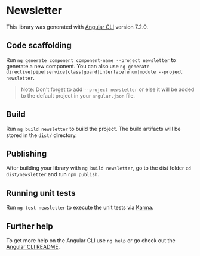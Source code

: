 # Newsletter

This library was generated with [Angular CLI](https://github.com/angular/angular-cli) version 7.2.0.

## Code scaffolding

Run `ng generate component component-name --project newsletter` to generate a new component. You can also use `ng generate directive|pipe|service|class|guard|interface|enum|module --project newsletter`.
> Note: Don't forget to add `--project newsletter` or else it will be added to the default project in your `angular.json` file. 

## Build

Run `ng build newsletter` to build the project. The build artifacts will be stored in the `dist/` directory.

## Publishing

After building your library with `ng build newsletter`, go to the dist folder `cd dist/newsletter` and run `npm publish`.

## Running unit tests

Run `ng test newsletter` to execute the unit tests via [Karma](https://karma-runner.github.io).

## Further help

To get more help on the Angular CLI use `ng help` or go check out the [Angular CLI README](https://github.com/angular/angular-cli/blob/master/README.md).
